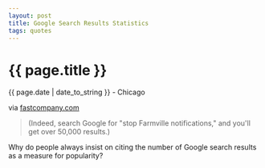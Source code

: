 ```yaml
---
layout: post
title: Google Search Results Statistics
tags: quotes
---
```


{{ page.title }}
================

<p class="meta">{{ page.date | date_to_string }} - Chicago</p>

via <a href="http://www.fastcompany.com/1721252/how-facebook-killed-spam">fastcompany.com</a>

> (Indeed, search Google for "stop Farmville notifications," and you'll get over 50,000 results.)

Why do people always insist on citing the number of Google search results as a measure for popularity?